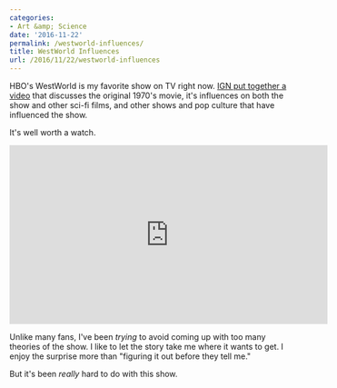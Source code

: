```yaml
---
categories:
- Art &amp; Science
date: '2016-11-22'
permalink: /westworld-influences/
title: WestWorld Influences
url: /2016/11/22/westworld-influences
---
```


HBO's WestWorld is my favorite show on TV right now. [IGN put together a video](https://www.youtube.com/watch?v=95HP9gVigdo) that discusses the original 1970's movie, it's influences on both the show and other sci-fi films, and other shows and pop culture that have influenced the show.

It's well worth a watch.

<iframe width="560" height="315" src="https://www.youtube.com/embed/95HP9gVigdo?rel=0" frameborder="0" allowfullscreen></iframe>

Unlike many fans, I've been *trying* to avoid coming up with too many theories of the show. I like to let the story take me where it wants to get. I enjoy the surprise more than "figuring it out before they tell me."

But it's been *really* hard to do with this show.